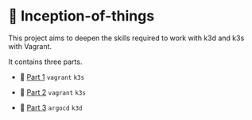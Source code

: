 # 🐙 Inception-of-things
This project aims to deepen the skills required to work with k3d and k3s with Vagrant.

It contains three parts.

- 📍 [Part 1](./p1/) `vagrant` `k3s`

- 📍 [Part 2](./p2/) `vagrant` `k3s`

- 📍 [Part 3](./p3/) `argocd` `k3d`
